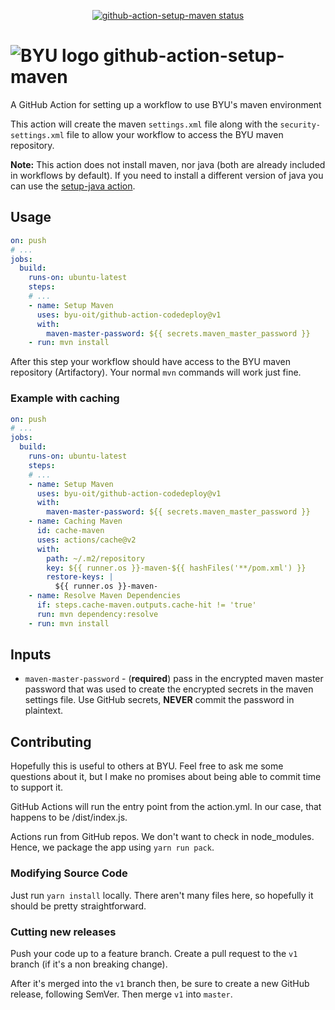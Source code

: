 <p align="center">
  <a href="https://github.com/actions/typescript-action/actions"><img alt="github-action-setup-maven status" src="https://github.com/byu-oit/github-action-setup-maven/workflows/build-test/badge.svg"></a>
</p>

# ![BYU logo](https://www.hscripts.com/freeimages/logos/university-logos/byu/byu-logo-clipart-128.gif) github-action-setup-maven
A GitHub Action for setting up a workflow to use BYU's maven environment

This action will create the maven `settings.xml` file along with the `security-settings.xml` file to allow your workflow to access the BYU maven repository.

**Note:** This action does not install maven, nor java (both are already included in workflows by default). 
If you need to install a different version of java you can use the [setup-java action](https://github.com/actions/setup-java).

## Usage
```yaml
on: push
# ...
jobs:
  build:
    runs-on: ubuntu-latest
    steps:
    # ... 
    - name: Setup Maven
      uses: byu-oit/github-action-codedeploy@v1
      with:
        maven-master-password: ${{ secrets.maven_master_password }}
    - run: mvn install
```

After this step your workflow should have access to the BYU maven repository (Artifactory).
Your normal `mvn` commands will work just fine.

### Example with caching
```yaml
on: push
# ...
jobs:
  build:
    runs-on: ubuntu-latest
    steps:
    # ... 
    - name: Setup Maven
      uses: byu-oit/github-action-codedeploy@v1
      with:
        maven-master-password: ${{ secrets.maven_master_password }}
    - name: Caching Maven
      id: cache-maven
      uses: actions/cache@v2
      with:
        path: ~/.m2/repository
        key: ${{ runner.os }}-maven-${{ hashFiles('**/pom.xml') }}
        restore-keys: |
          ${{ runner.os }}-maven- 
    - name: Resolve Maven Dependencies
      if: steps.cache-maven.outputs.cache-hit != 'true'
      run: mvn dependency:resolve
    - run: mvn install
```

## Inputs
* `maven-master-password` - (**required**) pass in the encrypted maven master password that was used to create the encrypted secrets in the maven settings file.
Use GitHub secrets, **NEVER** commit the password in plaintext.

## Contributing
Hopefully this is useful to others at BYU.
Feel free to ask me some questions about it, but I make no promises about being able to commit time to support it.

GitHub Actions will run the entry point from the action.yml.
In our case, that happens to be /dist/index.js.

Actions run from GitHub repos.
We don't want to check in node_modules. Hence, we package the app using `yarn run pack`.

### Modifying Source Code
Just run `yarn install` locally.
There aren't many files here, so hopefully it should be pretty straightforward.

### Cutting new releases
Push your code up to a feature branch.
Create a pull request to the `v1` branch (if it's a non breaking change).

After it's merged into the `v1` branch then, be sure to create a new GitHub release, following SemVer.
Then merge `v1` into `master`.